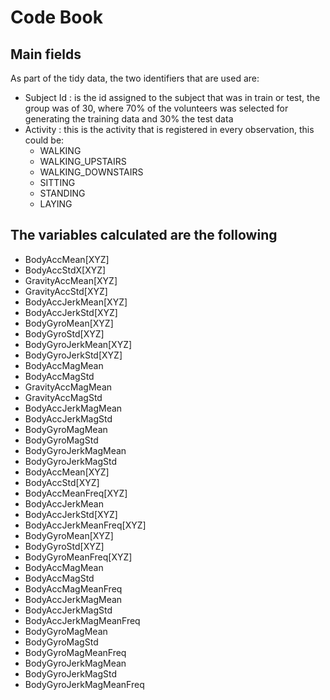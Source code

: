 # Code Book
## Main fields
As part of the tidy data, the two identifiers that are used are:
* Subject Id : is the id assigned to the subject that was in train or test, the group was of 30, where 70% of the volunteers was selected for generating the training data and 30% the test data
* Activity : this is the activity that is registered in every observation, this could be:
  * WALKING
  * WALKING_UPSTAIRS
  * WALKING_DOWNSTAIRS
  * SITTING
  * STANDING
  * LAYING
  
## The variables calculated are the following
* BodyAccMean[XYZ]
* BodyAccStdX[XYZ]
* GravityAccMean[XYZ] 
* GravityAccStd[XYZ] 
* BodyAccJerkMean[XYZ] 
* BodyAccJerkStd[XYZ]
* BodyGyroMean[XYZ]
* BodyGyroStd[XYZ]
* BodyGyroJerkMean[XYZ]
* BodyGyroJerkStd[XYZ]
* BodyAccMagMean
* BodyAccMagStd
* GravityAccMagMean
* GravityAccMagStd 
* BodyAccJerkMagMean
* BodyAccJerkMagStd 
* BodyGyroMagMean
* BodyGyroMagStd
* BodyGyroJerkMagMean
* BodyGyroJerkMagStd
* BodyAccMean[XYZ]
* BodyAccStd[XYZ]
* BodyAccMeanFreq[XYZ]
* BodyAccJerkMean
* BodyAccJerkStd[XYZ]
* BodyAccJerkMeanFreq[XYZ]
* BodyGyroMean[XYZ]
* BodyGyroStd[XYZ] 
* BodyGyroMeanFreq[XYZ]
* BodyAccMagMean 
* BodyAccMagStd
* BodyAccMagMeanFreq
* BodyAccJerkMagMean 
* BodyAccJerkMagStd
* BodyAccJerkMagMeanFreq 
* BodyGyroMagMean 
* BodyGyroMagStd
* BodyGyroMagMeanFreq
* BodyGyroJerkMagMean
* BodyGyroJerkMagStd
* BodyGyroJerkMagMeanFreq

